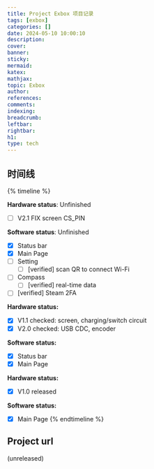 ```yaml
---
title: Project Exbox 项目记录
tags: [exbox]
categories: []
date: 2024-05-10 10:00:10
description:
cover:
banner:
sticky:
mermaid:
katex:
mathjax:
topic: Exbox
author:
references:
comments:
indexing:
breadcrumb:
leftbar:
rightbar:
h1:
type: tech
---
```


## 时间线



{% timeline %}
<!-- node 2024 年 5 月 10 日 -->
**Hardware status**: Unfinished

- [ ] V2.1 FIX screen CS_PIN

**Software status**: Unfinished

- [x] Status bar
- [x] Main Page
- [ ] Setting
  - [ ] [verified] scan QR to connect Wi-Fi 
- [ ] Compass
  - [ ] [verified] real-time data
- [ ] [verified] Steam 2FA

<!-- node 2024 年 4 月 10 日 -->

**Hardware status:**

- [x] V1.1 checked: screen, charging/switch circuit
- [x] V2.0 checked: USB CDC, encoder

**Software status:**

- [x] Status bar
- [x] Main Page

<!-- node 2024 年 4 月 5 日 -->

**Hardware status:**

- [x] V1.0 released

**Software status:**

- [x] Main Page
{% endtimeline %}

## Project url
(unreleased)
